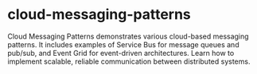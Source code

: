 # cloud-messaging-patterns
Cloud Messaging Patterns demonstrates various cloud-based messaging patterns. It includes examples of Service Bus for message queues and pub/sub, and Event Grid for event-driven architectures. Learn how to implement scalable, reliable communication between distributed systems.
